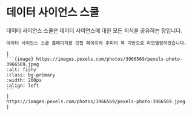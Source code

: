 데이터 사이언스 스쿨
==============================================================================

데이터 사이언스 스쿨은 데이터 사이언스에 대한 모든 지식을 공유하는 장입니다.

```{admonition} 알림
데이터 사이언스 스쿨 홈페이지를 깃헙 페이지와 주피터 북 기반으로 리모델링하였습니다.
```

````{admonition} 2020-09-30
|
```{image} https://images.pexels.com/photos/3966569/pexels-photo-3966569.jpeg
:alt: fishy
:class: bg-primary
:width: 200px
:align: left
```
|
https://images.pexels.com/photos/3966569/pexels-photo-3966569.jpeg
|
````



